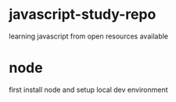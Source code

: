 # javascript-study-repo 
learning javascript from open resources available

# node
first install node and setup local dev environment

